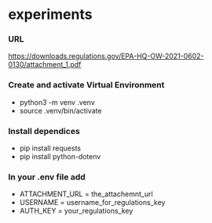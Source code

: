 # experiments

### URL
https://downloads.regulations.gov/EPA-HQ-OW-2021-0602-0130/attachment_1.pdf

### Create and activate Virtual Environment
- python3 -m venv .venv
- source .venv/bin/activate

### Install dependices
- pip install requests
- pip install python-dotenv

### In your .env file add
- ATTACHMENT\_URL = the_attachemnt_url
- USERNAME = username_for_regulations_key
- AUTH\_KEY = your_regulations_key
